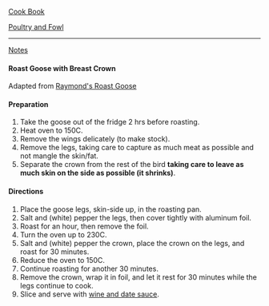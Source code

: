 [Cook Book](https://github.com/vmsmith/CookBook/blob/master/fowl_goose_roast_crown.md)  

[Poultry and Fowl](https://github.com/vmsmith/CookBook/blob/master/poultry_fowl.md)  

-----  

[Notes](https://github.com/vmsmith/CookBook/blob/master/notes.md)  

#### Roast Goose with Breast Crown  
Adapted from [Raymond's Roast Goose](https://www.bbcgoodfood.com/recipes/raymonds-roast-goose)  

#### Preparation  

1. Take the goose out of the fridge 2 hrs before roasting.  
2. Heat oven to 150C.  
3. Remove the wings delicately (to make stock).  
4. Remove the legs, taking care to capture as much meat as possible and not mangle the skin/fat.
5. Separate the crown from the rest of the bird **taking care to leave as much skin on the side as possible (it shrinks)**.  

#### Directions  

1.  Place the goose legs, skin-side up, in the roasting pan.  
2.  Salt and (white) pepper the legs, then cover tightly with aluminum foil.  
3. Roast for an hour, then remove the foil.  
4. Turn the oven up to 230C.  
5. Salt and (white) pepper the crown, place the crown on the legs, and roast for 30 minutes.  
6. Reduce the oven to 150C.  
7. Continue roasting for another 30 minutes.  
8. Remove the crown, wrap it in foil, and let it rest for 30 minutes while the legs continue to cook.  
9. Slice and serve with [wine and date sauce]().
